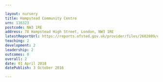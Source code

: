 ```yaml
---

layout: nursery
title: Hampstead Community Centre
urn: 116323
postcode: NW3 1RE
address: 78 Hampstead High Street, London, NW3 1RE
latestReportUrl: https://reports.ofsted.gov.uk/provider/files/2602809/urn/116323.pdf
teaching: 2
development: 2
leadership: 2
outcomes: 0
overall: 2
date: 01 April 2018 
datePublish: 3 October 2016

---
```

